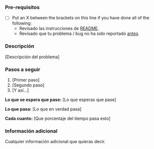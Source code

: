 ### Pre-requisitos

* [ ] Put an X between the brackets on this line if you have done all of the following:
    * Revisado las instrucciones de [README](README.md).
    * Revisado que tu problema / bug no ha sido reportado [antes](https://github.com/JeffreyRandom/AdminGDPS/issues?utf8=✓&q=).

### Descripción

[Descripción del problema]

### Pasos a seguir

1. [Primer paso]
2. [Segundo paso]
3. [Y así...]

**Lo que se espera que pase:** [Lo que esperas que pase]

**Lo que pasa:** [Lo que en verdad pasa]

  **Cada cuanto:** [Que porcentaje del tiempo pasa esto]

### Información adicional

Cualquier información adicional que quieras decir.
